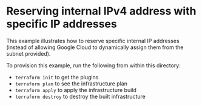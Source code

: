# Reserving internal IPv4 address with specific IP addresses

This example illustrates how to reserve specific internal
IP addresses (instead of allowing Google Cloud to dynamically
assign them from the subnet provided).

<!-- BEGINNING OF PRE-COMMIT-TERRAFORM DOCS HOOK -->

<!-- END OF PRE-COMMIT-TERRAFORM DOCS HOOK -->

To provision this example, run the following from within this directory:
- `terraform init` to get the plugins
- `terraform plan` to see the infrastructure plan
- `terraform apply` to apply the infrastructure build
- `terraform destroy` to destroy the built infrastructure
